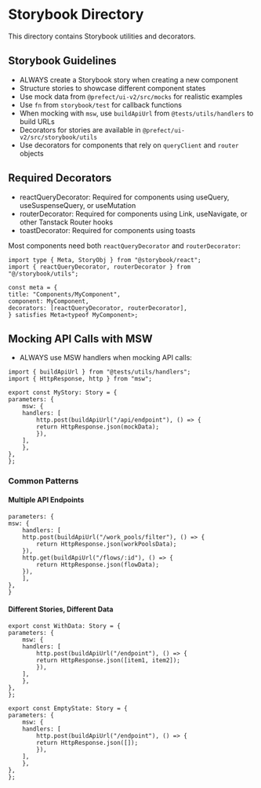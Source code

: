 # Storybook Directory

This directory contains Storybook utilities and decorators.

## Storybook Guidelines

- ALWAYS create a Storybook story when creating a new component
- Structure stories to showcase different component states
- Use mock data from `@prefect/ui-v2/src/mocks` for realistic examples
- Use `fn` from `storybook/test` for callback functions
- When mocking with `msw`, use `buildApiUrl` from `@tests/utils/handlers` to build URLs
- Decorators for stories are available in `@prefect/ui-v2/src/storybook/utils`
- Use decorators for components that rely on `queryClient` and `router` objects

## Required Decorators

- reactQueryDecorator: Required for components using useQuery, useSuspenseQuery, or useMutation
- routerDecorator: Required for components using Link, useNavigate, or other Tanstack Router hooks
- toastDecorator: Required for components using toasts

Most components need both `reactQueryDecorator` and `routerDecorator`:

```tsx
import type { Meta, StoryObj } from "@storybook/react";
import { reactQueryDecorator, routerDecorator } from "@/storybook/utils";

const meta = {
title: "Components/MyComponent",
component: MyComponent,
decorators: [reactQueryDecorator, routerDecorator],
} satisfies Meta<typeof MyComponent>;

```

## Mocking API Calls with MSW

- ALWAYS use MSW handlers when mocking API calls:

```tsx
import { buildApiUrl } from "@tests/utils/handlers";
import { HttpResponse, http } from "msw";

export const MyStory: Story = {
parameters: {
    msw: {
    handlers: [
        http.post(buildApiUrl("/api/endpoint"), () => {
        return HttpResponse.json(mockData);
        }),
    ],
    },
},
};
```

### Common Patterns

#### Multiple API Endpoints

```tsx
parameters: {
msw: {
    handlers: [
    http.post(buildApiUrl("/work_pools/filter"), () => {
        return HttpResponse.json(workPoolsData);
    }),
    http.get(buildApiUrl("/flows/:id"), () => {
        return HttpResponse.json(flowData);
    }),
    ],
},
}
```

#### Different Stories, Different Data

```tsx
export const WithData: Story = {
parameters: {
    msw: {
    handlers: [
        http.post(buildApiUrl("/endpoint"), () => {
        return HttpResponse.json([item1, item2]);
        }),
    ],
    },
},
};

export const EmptyState: Story = {
parameters: {
    msw: {
    handlers: [
        http.post(buildApiUrl("/endpoint"), () => {
        return HttpResponse.json([]);
        }),
    ],
    },
},
};
```
